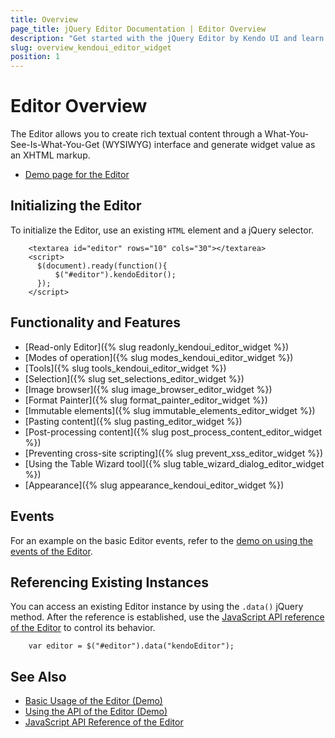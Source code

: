 ```yaml
---
title: Overview
page_title: jQuery Editor Documentation | Editor Overview
description: "Get started with the jQuery Editor by Kendo UI and learn how to create, initialize, and enable the widget."
slug: overview_kendoui_editor_widget
position: 1
---
```


# Editor Overview

The Editor allows you to create rich textual content through a What-You-See-Is-What-You-Get (WYSIWYG) interface and generate widget value as an XHTML markup.

* [Demo page for the Editor](https://demos.telerik.com/kendo-ui/editor/index)

## Initializing the Editor

To initialize the Editor, use an existing `HTML` element and a jQuery selector.
```dojo
    <textarea id="editor" rows="10" cols="30"></textarea>
    <script>
      $(document).ready(function(){
          $("#editor").kendoEditor();
      });
    </script>
```

## Functionality and Features

* [Read-only Editor]({% slug readonly_kendoui_editor_widget %})
* [Modes of operation]({% slug modes_kendoui_editor_widget %})
* [Tools]({% slug tools_kendoui_editor_widget %})
* [Selection]({% slug set_selections_editor_widget %})
* [Image browser]({% slug image_browser_editor_widget %})
* [Format Painter]({% slug format_painter_editor_widget %})
* [Immutable elements]({% slug immutable_elements_editor_widget %})
* [Pasting content]({% slug pasting_editor_widget %})
* [Post-processing content]({% slug post_process_content_editor_widget %})
* [Preventing cross-site scripting]({% slug prevent_xss_editor_widget %})
* [Using the Table Wizard tool]({% slug table_wizard_dialog_editor_widget %})
* [Appearance]({% slug appearance_kendoui_editor_widget %})

## Events

For an example on the basic Editor events, refer to the [demo on using the events of the Editor](https://demos.telerik.com/kendo-ui/editor/events).

## Referencing Existing Instances

You can access an existing Editor instance by using the `.data()` jQuery method. After the reference is established, use the [JavaScript API reference of the Editor](/api/javascript/ui/editor) to control its behavior.

```
    var editor = $("#editor").data("kendoEditor");
```

## See Also

* [Basic Usage of the Editor (Demo)](https://demos.telerik.com/kendo-ui/editor/index)
* [Using the API of the Editor (Demo)](https://demos.telerik.com/kendo-ui/editor/api)
* [JavaScript API Reference of the Editor](/api/javascript/ui/editor)
